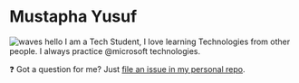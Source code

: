 # Mustapha Yusuf
![waves hello](https://media.giphy.com/media/Cmr1OMJ2FN0B2/giphy.gif)
I am a Tech Student, I love learning Technologies from other people. I always practice @microsoft technologies.

❓ Got a question for me? Just [file an issue in my personal repo](https://github.com/mytahir/mytahir/issues/new).


<!--
**mytahir/mytahir** is a ✨ _special_ ✨ repository because its `README.md` (this file) appears on your GitHub profile.

Here are some ideas to get you started:

- 🔭 I’m currently working on ...
- 🌱 I’m currently learning ...
- 👯 I’m looking to collaborate on ...
- 🤔 I’m looking for help with ...
- 💬 Ask me about ...
- 📫 How to reach me: ...
- 😄 Pronouns: ...
- ⚡ Fun fact: ...
-->
